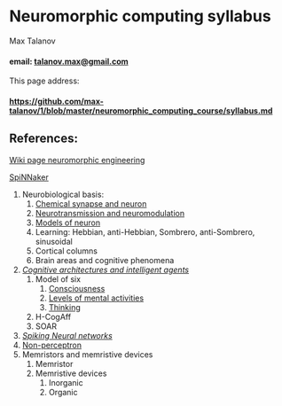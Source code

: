 # Neuromorphic computing syllabus

Max Talanov
#### email: talanov.max@gmail.com

This page address:
#### https://github.com/max-talanov/1/blob/master/neuromorphic_computing_course/syllabus.md

## References:
[Wiki page neuromorphic engineering](https://en.wikipedia.org/wiki/Neuromorphic_engineering)

[SpiNNaker](https://amp-tomshardware-co-uk.cdn.ampproject.org/v/s/amp.tomshardware.co.uk/human-brain-neuromorphic-supercomputer-manchester,news-59387.html?amp_js_v=0.1#referrer=https%3A%2F%2Fwww.google.com&amp_tf=From%20%251%24s&ampshare=https%3A%2F%2Fwww.tomshardware.co.uk%2Fhuman-brain-neuromorphic-supercomputer-manchester%2Cnews-59387.html)


1. Neurobiological basis:
   1. [Chemical synapse and neuron](https://github.com/max-talanov/1/blob/master/affective_computing_course/neurons_and_chemical_synapses.md) 
   1. [Neurotransmission and neuromodulation](https://github.com/max-talanov/1/blob/master/affective_computing_course/neurotransmission.md)
   1. [Models of neuron](https://github.com/max-talanov/1/blob/master/artificial_intelligence_course/nn_intro.md)
   1. Learning: Hebbian, anti-Hebbian, Sombrero, anti-Sombrero, sinusoidal
   1. Cortical columns
   1. Brain areas and cognitive phenomena
1. *[Cognitive architectures and intelligent agents](https://github.com/max-talanov/1/blob/master/affective_computing_course/cognitive_architecture.md)*
   1. Model of six
	  1. [Consciousness](https://github.com/max-talanov/1/blob/master/affective_computing_course/consciousness.md)
	  1. [Levels of mental activities](https://github.com/max-talanov/1/blob/master/affective_computing_course/levels_of_mental_activities.md)
	  1. [Thinking](https://github.com/max-talanov/1/blob/master/affective_computing_course/thinking.md)
   1. H-CogAff
   1. SOAR
1. *[Spiking Neural networks](https://github.com/max-talanov/1/blob/master/affective_computing_course/realistic_nns.md)*
1. [Non-perceptron](https://github.com/max-talanov/1/blob/master/artificial_intelligence_course/non_perceptron.md)
1. Memristors and memristive devices
   1. Memristor
   1. Memristive devices
	  1. Inorganic 
	  1. Organic
